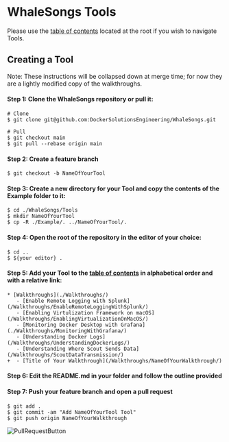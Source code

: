 # WhaleSongs Tools

Please use the [table of contents](../README.md) located at the root if you wish to navigate Tools.

## Creating a Tool

Note: These instructions will be collapsed down at merge time; for now they are a lightly modified copy of the walkthroughs.

#### Step 1: Clone the WhaleSongs repository or pull it:
```shell
# Clone
$ git clone git@github.com:DockerSolutionsEngineering/WhaleSongs.git

# Pull
$ git checkout main
$ git pull --rebase origin main
```
#### Step 2: Create a feature branch
```shell
$ git checkout -b NameOfYourTool
```
#### Step 3: Create a new directory for your Tool and copy the contents of the Example folder to it:
```shell
$ cd ./WhaleSongs/Tools
$ mkdir NameOfYourTool
$ cp -R ./Example/. ../NameOfYourTool/.
```
#### Step 4: Open the root of the repository in the editor of your choice:
```shell
$ cd ..
$ ${your editor} .
```

#### Step 5: Add your Tool to the [table of contents](../README.md) in alphabetical order and with a relative link:

```
* [Walkthroughs](./Walkthroughs/)
   - [Enable Remote Logging with Splunk](/Walkthroughs/EnableRemoteLoggingWithSplunk/)
   - [Enabling Virtulization Framework on macOS](/Walkthroughs/EnablingVirtualizationOnMacOS/)
   - [Monitoring Docker Desktop with Grafana](./Walkthroughs/MonitoringWithGrafana/)
   - [Understanding Docker Logs](/Walkthroughs/UnderstandingDockerLogs/)
   - [Understanding Where Scout Sends Data](/Walkthroughs/ScoutDataTransmission/)
+  - [Title of Your Walkthrough](/Walkthroughs/NameOfYourWalkthrough/)
```

#### Step 6: Edit the README.md in your folder and follow the outline provided

#### Step 7: Push your feature branch and open a pull request
```shell
$ git add .
$ git commit -am "Add NameOfYourTool Tool"
$ git push origin NameOfYourWalkthrough
```
![PullRequestButton](./images/openpullrequest.png)

